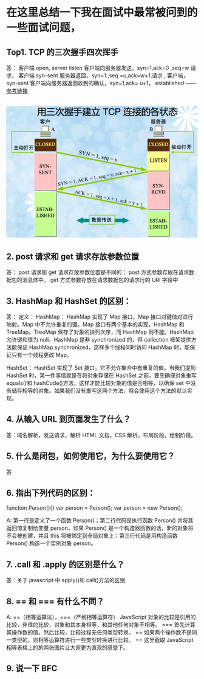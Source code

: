 # 在这里总结一下我在面试中最常被问到的一些面试问题，

## Top1. TCP 的三次握手四次挥手

答：
客户端 open, server listen
客户端向服务器发送，syn=1,ack=0 ,seq=w 请求， 客户端 syn-sent
服务器返回，syn=1 ,seq =u,ack=w+1,请求 , 客户端，syn-sent
客户端向服务器返回收到的确认，syn=1,ack= u+1， established ——[参考链接](https://www.pianshen.com/article/6422926311/)
<br><br>

<img src="img/TCP三次握手.png" style="text-align:center;margin:auto" alt="img">

## 2. post 请求和 get 请求存放参数位置

答：
post 请求和 get 请求存放参数位置是不同的：
post 方式参数存放在请求数据包的消息体中。 get 方式参数存放在请求数据包的请求行的 URI 字段中

## 3. HashMap 和 HashSet 的区别：

答：
定义：
HashMap： HashMap 实现了 Map 接口，Map 接口对键值对进行映射。Map 中不允许重复的键。Map 接口有两个基本的实现，HashMap 和 TreeMap。TreeMap 保存了对象的排列次序，而 HashMap 则不能。HashMap 允许键和值为 null。HashMap 是非 synchronized 的，但 collection 框架提供方法能保证 HashMap synchronized，这样多个线程同时访问 HashMap 时，能保证只有一个线程更改 Map。

HashSet： HashSet 实现了 Set 接口，它不允许集合中有重复的值，当我们提到 HashSet 时，第一件事情就是在将对象存储在 HashSet 之前，要先确保对象重写 equals()和 hashCode()方法，这样才能比较对象的值是否相等，以确保 set 中没有储存相等的对象。如果我们没有重写这两个方法，将会使用这个方法的默认实现。

## 4. 从输入 URL 到页面发生了什么？

答：域名解析，发送请求，解析 HTML 文档，CSS 解析，布局阶段，绘制阶段。

## 5. 什么是闭包，如何使用它，为什么要使用它？

答

## 6. 指出下列代码的区别：

function Person(){}
var person = Person();
var person = new Person();

A: 第一行是定义了一个函数 Person()；第二行代码是执行函数 Person() 并将其返回值复制给变量 person，如果 Person() 是一个构造器函数的话，新的对象将不会被创建，并且 this 将被绑定到全局对象上；第三行代码是用构造函数 Person() 构造一个实例对象 person。

## 7. .call 和 .apply 的区别是什么？

答：关于 javascript 中 apply()和 call()方法的区别

## 8. == 和 === 有什么不同？

A: ==（相等运算法），===（严格相等运算符） JavaScript 对象的比较是引用的比较，非值的比较，对象和其本身相等，和其他任何对象不相等。 === 首先计算其操作数的值，然后比较，比较过程无任何类型转换。 == 如果两个操作数不是同一类型的，则相等运算符进行一些类型转换进行比较。 == 这里截取 JavaScript 相等表格上的的两张图片让大家更为直观的感受下。

## 9. 说一下 BFC
